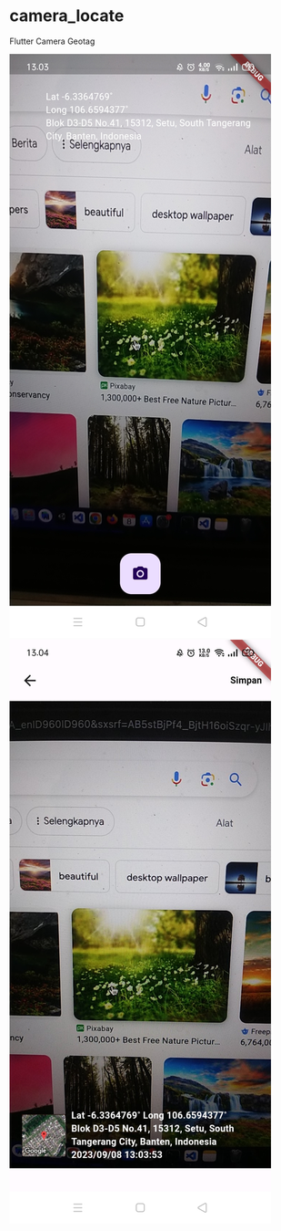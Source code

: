 # camera_locate

Flutter Camera Geotag



<img src="https://raw.githubusercontent.com/Hendriyawan/camera_geotag/master/ss1.jpg"/>
<img src="https://raw.githubusercontent.com/Hendriyawan/camera_geotag/master/ss2.jpg"/>
